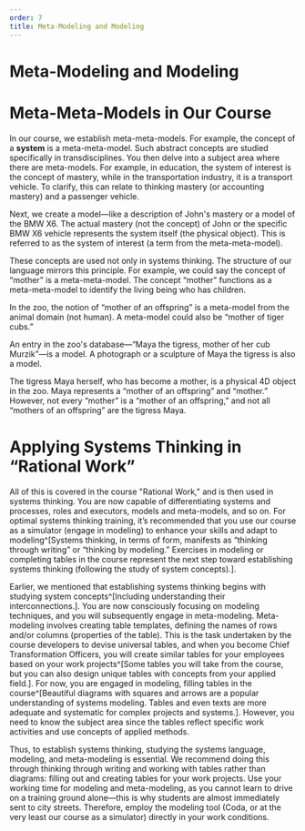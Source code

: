 ```yaml
---
order: 7
title: Meta-Modeling and Modeling
---
```


# Meta-Modeling and Modeling

# Meta-Meta-Models in Our Course

In our course, we establish meta-meta-models. For example, the concept of a **system** is a meta-meta-model. Such abstract concepts are studied specifically in transdisciplines. You then delve into a subject area where there are meta-models. For example, in education, the system of interest is the concept of mastery, while in the transportation industry, it is a transport vehicle. To clarify, this can relate to thinking mastery (or accounting mastery) and a passenger vehicle.

Next, we create a model—like a description of John's mastery or a model of the BMW X6. The actual mastery (not the concept) of John or the specific BMW X6 vehicle represents the system itself (the physical object). This is referred to as the system of interest (a term from the meta-meta-model).

These concepts are used not only in systems thinking. The structure of our language mirrors this principle. For example, we could say the concept of “mother” is a meta-meta-model. The concept “mother” functions as a meta-meta-model to identify the living being who has children.

In the zoo, the notion of “mother of an offspring” is a meta-model from the animal domain (not human). A meta-model could also be “mother of tiger cubs.”

An entry in the zoo's database—“Maya the tigress, mother of her cub Murzik”—is a model. A photograph or a sculpture of Maya the tigress is also a model.

The tigress Maya herself, who has become a mother, is a physical 4D object in the zoo. Maya represents a “mother of an offspring” and “mother.” However, not every “mother” is a “mother of an offspring,” and not all “mothers of an offspring” are the tigress Maya.

# Applying Systems Thinking in “Rational Work”

All of this is covered in the course "Rational Work," and is then used in systems thinking. You are now capable of differentiating systems and processes, roles and executors, models and meta-models, and so on. For optimal systems thinking training, it’s recommended that you use our course as a simulator (engage in modeling) to enhance your skills and adapt to modeling^[Systems thinking, in terms of form, manifests as “thinking through writing” or “thinking by modeling.” Exercises in modeling or completing tables in the course represent the next step toward establishing systems thinking (following the study of system concepts).].

Earlier, we mentioned that establishing systems thinking begins with studying system concepts^[Including understanding their interconnections.]. You are now consciously focusing on modeling techniques, and you will subsequently engage in meta-modeling. Meta-modeling involves creating table templates, defining the names of rows and/or columns (properties of the table). This is the task undertaken by the course developers to devise universal tables, and when you become Chief Transformation Officers, you will create similar tables for your employees based on your work projects^[Some tables you will take from the course, but you can also design unique tables with concepts from your applied field.]. For now, you are engaged in modeling, filling tables in the course^[Beautiful diagrams with squares and arrows are a popular understanding of systems modeling. Tables and even texts are more adequate and systematic for complex projects and systems.]. However, you need to know the subject area since the tables reflect specific work activities and use concepts of applied methods.

Thus, to establish systems thinking, studying the systems language, modeling, and meta-modeling is essential. We recommend doing this through thinking through writing and working with tables rather than diagrams: filling out and creating tables for your work projects. Use your working time for modeling and meta-modeling, as you cannot learn to drive on a training ground alone—this is why students are almost immediately sent to city streets. Therefore, employ the modeling tool (Coda, or at the very least our course as a simulator) directly in your work conditions.